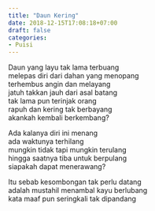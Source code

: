 ```yaml
---
title: "Daun Kering"
date: 2018-12-15T17:08:18+07:00
draft: false
categories:
- Puisi
---
```


Daun yang layu tak lama terbuang  
melepas diri dari dahan yang menopang  
terhembus angin dan melayang  
jatuh takkan jauh dari asal batang  
tak lama pun terinjak orang  
rapuh dan kering tak berbayang  
akankah kembali berkembang?  

Ada kalanya diri ini menang  
ada waktunya terhilang  
mungkin tidak tapi mungkin terulang  
hingga saatnya tiba untuk berpulang  
siapakah dapat menerawang?  

Itu sebab kesombongan tak perlu datang  
adalah mustahil menambal kayu berlubang  
kata maaf pun seringkali tak dipandang  
